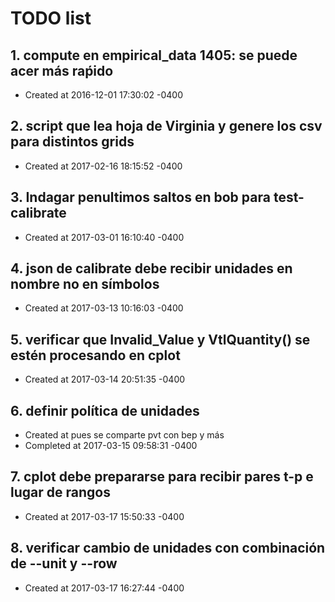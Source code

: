 # TODO list
## 1. compute en empirical_data 1405: se puede acer más raṕido
- Created at   2016-12-01 17:30:02 -0400

## 2. script que lea hoja de Virginia y genere los csv para distintos grids
- Created at   2017-02-16 18:15:52 -0400

## 3. Indagar penultimos saltos en bob para test-calibrate
- Created at   2017-03-01 16:10:40 -0400

## 4. json de calibrate debe recibir unidades en nombre no en símbolos
- Created at   2017-03-13 10:16:03 -0400

## 5. verificar que Invalid_Value y VtlQuantity() se estén procesando en cplot
- Created at   2017-03-14 20:51:35 -0400

## 6. definir política de unidades
- Created at    pues se comparte pvt con bep y más
- Completed at 2017-03-15 09:58:31 -0400

## 7. cplot debe prepararse para recibir pares t-p e lugar de rangos
- Created at   2017-03-17 15:50:33 -0400

## 8. verificar cambio de unidades con combinación de  --unit y --row 
- Created at   2017-03-17 16:27:44 -0400


